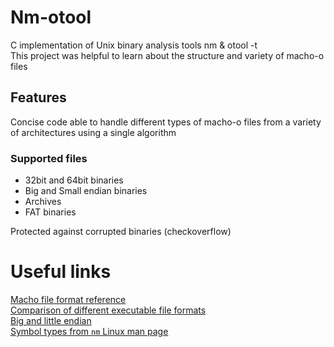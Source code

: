 # Nm-otool
C implementation of Unix binary analysis tools nm &amp; otool -t  
This project was helpful to learn about the structure and variety of macho-o files

## Features
Concise code able to handle different types of macho-o files from a variety of architectures using a single algorithm
### Supported files
- 32bit and 64bit binaries
- Big and Small endian binaries
- Archives
- FAT binaries

Protected against corrupted binaries (checkoverflow)

# Useful links
[Macho file format reference](https://github.com/aidansteele/osx-abi-macho-file-format-reference)  
[Comparison of different executable file formats](https://en.wikipedia.org/wiki/Comparison_of_executable_file_formats)  
[Big and little endian](https://medium.com/worldsensing-techblog/big-endian-or-little-endian-37c3ed008c94)  
[Symbol types from ```nm``` Linux man page](https://linux.die.net/man/1/nm)  
